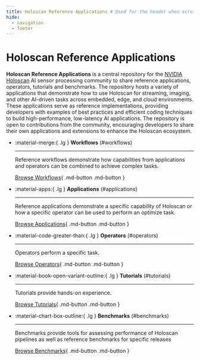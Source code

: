 ```yaml
---
title: Holoscan Reference Applications # Used for the header when scrolling down
hide:
  - navigation
  - footer
---
```


<!-- Hide the site name in the header when scrolled to the top
to avoid redundancy with the page title -->
<style>
  /* Hide site/page name text when the title container is not 'active' by making it transparent */
  .md-header__title:not(.md-header__title--active) .md-header__topic {
    opacity: 0;
  }

  /* Override default transition: fade-in only, no slide */
  .md-header__topic {
    transition: opacity 0.2s ease !important;
    transform: none !important;
  }

  /* Hide the permalink anchor within the page title (from mkdocs / toc / permalink: true) */
  .md-content h1 > a.headerlink {
    display: none;
  }
</style>

<!-- We need it despite 'title:' above or the .nav title value ('Home') would be used-->
# Holoscan Reference Applications

**Holoscan Reference Applications** is a central repository for the [NVIDIA Holoscan](https://www.nvidia.com/en-us/clara/holoscan/) AI sensor processing community
to share reference applications, operators, tutorials and benchmarks.
The repository hosts a variety of applications that demonstrate how to use Holoscan for streaming, imaging, and other AI-driven tasks across embedded, edge, and cloud environments. These applications serve as reference implementations, providing developers with examples of best practices and efficient coding techniques to build high-performance, low-latency AI applications. The repository is open to contributions from the community, encouraging developers to share their own applications and extensions to enhance the Holoscan ecosystem.

<div class="grid cards" markdown>

-   :material-merge:{ .lg } __Workflows__ (#workflows)

    ---

    Reference workflows demonstrate how capabilities from applications and operators can be combined
    to achieve complex tasks.

    [Browse Workflows](workflows/index.md){ .md-button .md-button }


-   :material-apps:{ .lg } __Applications__ (#applications)

    ---

    Reference applications demonstrate a specific capability of Holoscan or how a specific operator
    can be used to perform an optimize task.

    [Browse Applications](applications/index.md){ .md-button .md-button }

-   :material-code-greater-than:{ .lg } __Operators__ (#operators)

    ---

    Operators perform a specific task.

    [Browse Operators](operators/index.md){ .md-button .md-button }

-   :material-book-open-variant-outline:{ .lg } __Tutorials__ (#tutorials)

    ---

    Tutorials provide hands-on experience.

    [Browse Tutorials](tutorials/index.md){ .md-button .md-button }


-   :material-chart-box-outline:{ .lg } __Benchmarks__ (#benchmarks)

    ---

    Benchmarks provide tools for assessing performance of Holoscan pipelines as well as reference benchmarks for specific releases

    [Browse Benchmarks](benchmarks/index.md){ .md-button .md-button }




</div>
